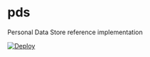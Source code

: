 # pds
Personal Data Store reference implementation

[![Deploy](https://www.herokucdn.com/deploy/button.png)](https://heroku.com/deploy?template=https://github.com/fabianekc/pds/tree/master)
